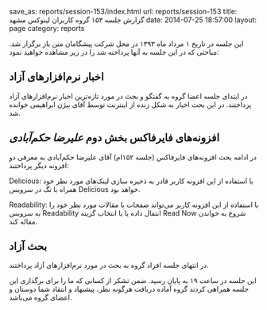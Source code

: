 save_as: reports/session-153/index.html
url: reports/session-153
title: گزارش جلسه ۱۵۳ گروه کاربران لینوکس مشهد
date: 2014-07-25 18:57:00
layout: page
category: reports

این جلسه در تاریخ ۱ مرداد ماه ۱۳۹۳ در محل شرکت پیشگامان متن باز برگزار شد. مباحثی که در این جلسه به آنها پرداخته شد را در زیر مشاهده خواهید نمود:
<!--more-->
## اخبار نرم‌افزارهای آزاد

در ابتدای جلسه اعضا گروه به گفتگو و بحث در مورد تازه‌ترین اخبار نرم‌افزارهای آزاد پرداختند. در این بحث اخبار به شکل زنده از اینترنت توسط آقای بیژن ابراهیمی خوانده شد.

## افزونه‌های فایرفاکس بخش دوم *علیرضا حکم‌آبادی*

در ادامه بحث افزونه‌های فایرفاکس (جلسه ۱۵۲ام) آقای علیرضا حکم‌آبادی به معرفی دو افزونه دیگر پرداختند:

Delicious: با استفاده از این افزونه کاربر قادر به ذخیره سازی لینک‌های مورد نظر خود همراه با تگ‌ در سرویس Delicious خواهد بود.

Readability: با استفاده از این افزونه کاربر می‌تواند صفحات یا مقالات مورد نظر خود را به سرویس Readability انتقال داده یا با انتخاب گزینه Read Now شروع به خواندن مقاله کند.

## بحث آزاد

در انتهای جلسه افراد گروه به بحث در مورد نرم‌افزارهای آزاد پرداختند.

این جلسه در ساعت ۱۹ به پایان رسید. ضمن تشکر از کسانی که ما را برای برگذاری این جلسه همراهی کردند گروه آماده دریافت هرگونه نظر، پیشنهاد و انتقاد شما دوستان و اعضای گروه می‌باشد.
